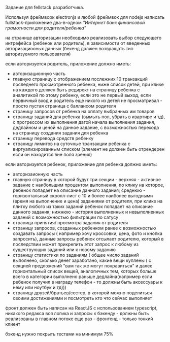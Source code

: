 Задание для fellstack разработчика.

Используя фреймворк electronjs и любой фреймвок для nodejs написать fullstack-приложение два-в-одном *"Интернет банк финансовой грамотности для родителя/ребенка"*

на странице авторизации необходимо реализовать выбор следующего интрефейса (ребенок или родитель), в зависимости от введенных авторизациооных данных (бекенд должен возвращать тип авторизуемого пользователя)

если авторизуется родитель, приложение должно иметь:
- авторизационную часть
- главную страницу с отображением послежних 10 транзакций последнего просмотренного ребенка, ниже список детей, при клике на каждого должен быть редирект на страницу ребенка с аналитикой по этому ребенку, если это не первый выход, если первичный вход и родитель еще никого из детей не просматривал - просто пустая страница с баллансом родителя
- страницу запросов от ребенка на оплату выбранных им товаров
- страницу заданий для ребенка (вымыть пол, убрать в квартире и тд), с прогрессом их выполнения датой начала выполнения задания, дедлайном и ценой на данное задание, с возможностью перехода на страницу создания задания для ребенка
- страницу перевода средств ребенку
- страницу лимитов на суточные транзакции ребенка с виртуализированным списком (элемент не должен быть отрендерен если он находится вне поля зрения)

если авторизуется ребенок, приложение для ребенка должно иметь:
- авторизаионную часть
- главную страницу в которой будут три секции - верхняя - активное задание с наибольшим процентом выполнения, по клику на которое, ребенок попадает на описание данного задания; среднюю - горизонтальный скролл-лист с 10 и более наиболее выгодными (время на выполнение и цена) заданиями от родителя, при клике на плитку любого из таких заданий ребенок попадает на описание данного задания; нижнюю - история выполненных и невыполненных заданий с возможностью фильтрации по сатусу
- страница принятия/ просмотра задания от родителя
- страницу запросов, созданных ребенком ранее с возможностью создавать запросы ( например хочу кроссовки, цена, фото и кнопка запросить), данные запросы ребенок отсылает родителю, который в последствии может прикрепить этот запрос к любому из существующих заданий или к новому заданию
- страницу статистики по заданиям ( общее число заданий выполнено, сколько денег заработано, какие вещи куплены ( с секцией предложений "вам так же могут понравиться" и далее горионтальный список вещей, аналогичных тем, которых больше всего в категории выполнено раньше дедлайна(например если ребенок получил в награду телефон - то должны быть аксессуары к нему или ноутбук и тд)))
- страницу друзей/братьев/сестер, в которой можно поделиться своими достижениями и посмотреть кто что сейчас выполняет

фронт должен быть написан на ReactJS с использованием typescript, никакого редакса
вся логика и запросы к бэкенду - должны быть реализованы в главном потоке
еще раз - фронтенд - только тонкий клиент

бэкенд нужно покрыть тестами на минимум 75%

